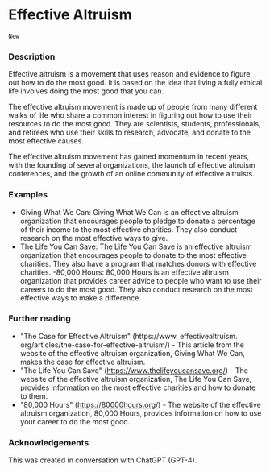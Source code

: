 # Effective Altruism

`New`

### Description

Effective altruism is a movement that uses reason and evidence to figure out how to do the most good. It is based on the idea that living a fully ethical life involves doing the most good that you can.

The effective altruism movement is made up of people from many different walks of life who share a common interest in figuring out how to use their resources to do the most good. They are scientists, students, professionals, and retirees who use their skills to research, advocate, and donate to the most effective causes.

The effective altruism movement has gained momentum in recent years, with the founding of several organizations, the launch of effective altruism conferences, and the growth of an online community of effective altruists.

### Examples

- Giving What We Can: Giving What We Can is an effective altruism organization that encourages people to pledge to donate a percentage of their income to the most effective charities. They also conduct research on the most effective ways to give.
- The Life You Can Save: The Life You Can Save is an effective altruism organization that encourages people to donate to the most effective charities. They also have a program that matches donors with effective charities.
-80,000 Hours: 80,000 Hours is an effective altruism organization that provides career advice to people who want to use their careers to do the most good. They also conduct research on the most effective ways to make a difference.

### Further reading

- "The Case for Effective Altruism" (https://www. effectivealtruism. org/articles/the-case-for-effective-altruism/) - This article from the website of the effective altruism organization, Giving What We Can, makes the case for effective altruism.
- "The Life You Can Save" (https://www.thelifeyoucansave.org/) - The website of the effective altruism organization, The Life You Can Save, provides information on the most effective charities and how to donate to them.
- "80,000 Hours" (https://80000hours.org/) - The website of the effective altruism organization, 80,000 Hours, provides information on how to use your career to do the most good.

### Acknowledgements

This was created in conversation with ChatGPT (GPT-4).